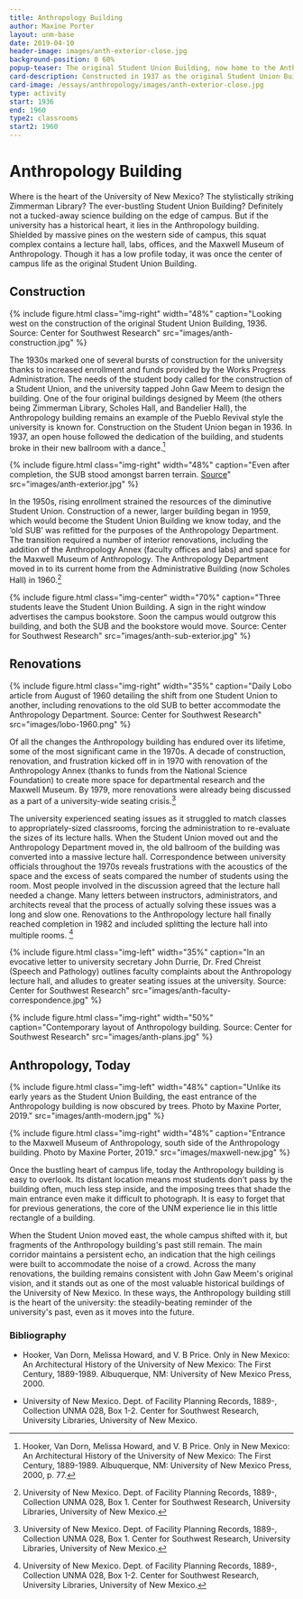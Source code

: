 ```yaml
---
title: Anthropology Building
author: Maxine Porter
layout: unm-base
date: 2019-04-10
header-image: images/anth-exterior-close.jpg
background-position: 0 60%
popup-teaser: The original Student Union Building, now home to the Anthropology Department.
card-description: Constructed in 1937 as the original Student Union Building, the Anthropology building represents the changing heart of the University of New Mexico.
card-image: /essays/anthropology/images/anth-exterior-close.jpg
type: activity
start: 1936
end: 1960
type2: classrooms
start2: 1960
---
```


# Anthropology Building
Where is the heart of the University of New Mexico? The stylistically striking Zimmerman Library? The ever-bustling Student Union Building? Definitely not a tucked-away science building on the edge of campus. But if the university has a historical heart, it lies in the Anthropology building. Shielded by massive pines on the western side of campus, this squat complex contains a lecture hall, labs, offices, and the Maxwell Museum of Anthropology. Though it has a low profile today, it was once the center of campus life as the original Student Union Building.

## Construction
{% include figure.html class="img-right" width="48%" caption="Looking west on the construction of the original Student Union Building, 1936. Source: Center for Southwest Research" src="images/anth-construction.jpg" %}

The 1930s marked one of several bursts of construction for the university thanks to increased enrollment and funds provided by the Works Progress Administration. The needs of the student body called for the construction of a Student Union, and the university tapped John Gaw Meem to design the building. One of the four original buildings designed by Meem (the others being Zimmerman Library, Scholes Hall, and Bandelier Hall), the Anthropology building remains an example of the Pueblo Revival style the university is known for. Construction on the Student Union began in 1936. In 1937, an open house followed the dedication of the building, and students broke in their new ballroom with a dance.[^hooker]

{% include figure.html class="img-right" width="48%" caption="Even after completion, the SUB stood amongst barren terrain. [Source](https://econtent.unm.edu/digital/collection/ULPhotoImag/id/75)" src="images/anth-exterior.jpg" %}

In the 1950s, rising enrollment strained the resources of the diminutive Student Union. Construction of a newer, larger building began in 1959, which would become the Student Union Building we know today, and the ‘old SUB’ was refitted for the purposes of the Anthropology Department. The transition required a number of interior renovations, including the addition of the Anthropology Annex (faculty offices and labs) and space for the Maxwell Museum of Anthropology. The Anthropology Department moved in to its current home from the Administrative Building (now Scholes Hall) in 1960.[^csw]

{% include figure.html class="img-center" width="70%" caption="Three students leave the Student Union Building. A sign in the right window advertises the campus bookstore. Soon the campus would outgrow this building, and both the SUB and the bookstore would move. Source: Center for Southwest Research" src="images/anth-sub-exterior.jpg" %}

## Renovations
{% include figure.html class="img-right" width="35%" caption="Daily Lobo article from August of 1960 detailing the shift from one Student Union to another, including renovations to the old SUB to better accommodate the Anthropology Department. Source: Center for Southwest Research" src="images/lobo-1960.png" %}

Of all the changes the Anthropology building has endured over its lifetime, some of the most significant came in the 1970s. A decade of construction, renovation, and frustration kicked off in in 1970 with renovation of the Anthropology Annex (thanks to funds from the National Science Foundation) to create more space for departmental research and the Maxwell Museum. By 1979, more renovations were already being discussed as a part of a university-wide seating crisis.[^csw-2]

The university experienced seating issues as it struggled to match classes to appropriately-sized classrooms, forcing the administration to re-evaluate the sizes of its lecture halls. When the Student Union moved out and the Anthropology Department moved in, the old ballroom of the building was converted into a massive lecture hall. Correspondence between university officials throughout the 1970s reveals frustrations with the acoustics of the space and the excess of seats compared the number of students using the room. Most people involved in the discussion agreed that the lecture hall needed a change. Many letters between instructors, administrators, and architects reveal that the process of actually solving these issues was a long and slow one. Renovations to the Anthropology lecture hall finally reached completion in 1982 and included splitting the lecture hall into multiple rooms. [^csw-3]

{% include figure.html class="img-left" width="35%" caption="In an evocative letter to university secretary John Durrie, Dr. Fred Chreist (Speech and Pathology) outlines faculty complaints about the Anthropology lecture hall, and alludes to greater seating issues at the university. Source: Center for Southwest Research" src="images/anth-faculty-correspondence.jpg" %}

{% include figure.html class="img-right" width="50%" caption="Contemporary layout of Anthropology building. Source: Center for Southwest Research" src="images/anth-plans.jpg" %}


## Anthropology, Today
{% include figure.html class="img-left" width="48%" caption="Unlike its early years as the Student Union Building, the east entrance of the Anthropology building is now obscured by trees. Photo by Maxine Porter, 2019." src="images/anth-modern.jpg" %}

{% include figure.html class="img-right" width="48%" caption="Entrance to the Maxwell Museum of Anthropology, south side of the Anthropology building. Photo by Maxine Porter, 2019." src="images/maxwell-new.jpg" %}

Once the bustling heart of campus life, today the Anthropology building is easy to overlook. Its distant location means most students don't pass by the building often, much less step inside, and the imposing trees that shade the main entrance even make it difficult to photograph. It is easy to forget that for previous generations, the core of the UNM experience lie in this little rectangle of a building.

When the Student Union moved east, the whole campus shifted with it, but fragments of the Anthropology building's past still remain. The main corridor maintains a persistent echo, an indication that the high ceilings were built to accommodate the noise of a crowd. Across the many renovations, the building remains consistent with John Gaw Meem's original vision, and it stands out as one of the most valuable historical buildings of the University of New Mexico. In these ways, the Anthropology building still is the heart of the university: the steadily-beating reminder of the university's past, even as it moves into the future.



### Bibliography
* Hooker, Van Dorn, Melissa Howard, and V. B Price. Only in New Mexico: An Architectural History of the University of New Mexico: The First Century, 1889-1989. Albuquerque, NM: University of New Mexico Press, 2000.

* University of New Mexico. Dept. of Facility Planning Records, 1889-, Collection UNMA 028, Box 1-2. Center for Southwest Research, University Libraries, University of New Mexico.

[^hooker]: Hooker, Van Dorn, Melissa Howard, and V. B Price. Only in New Mexico: An Architectural History of the University of New Mexico: The First Century, 1889-1989. Albuquerque, NM: University of New Mexico Press, 2000, p. 77.

[^csw]: University of New Mexico. Dept. of Facility Planning Records, 1889-, Collection UNMA 028, Box 1. Center for Southwest Research, University Libraries, University of New Mexico.

[^csw-2]: University of New Mexico. Dept. of Facility Planning Records, 1889-, Collection UNMA 028, Box 1. Center for Southwest Research, University Libraries, University of New Mexico.

[^csw-3]: University of New Mexico. Dept. of Facility Planning Records, 1889-, Collection UNMA 028, Box 1-2. Center for Southwest Research, University Libraries, University of New Mexico.
